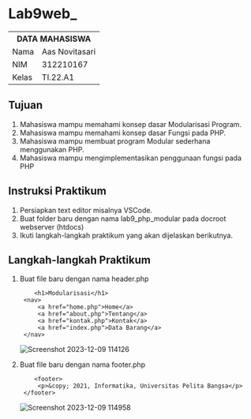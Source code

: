 # Lab9web_
<table>
  <tr>
    <th colspan="2">DATA MAHASISWA</th>
  </tr>
  <tr>
    <td>Nama</td>
    <td>Aas Novitasari</td>
  </tr>
  <tr>
    <td>NIM</td>
    <td>312210167</td>
  </tr>
  <tr>
    <td>Kelas</td>
    <td>TI.22.A1</td>
  </tr>
</table>

## Tujuan
1. Mahasiswa mampu memahami konsep dasar Modularisasi Program.
2. Mahasiswa mampu memahami konsep dasar Fungsi pada PHP.
3. Mahasiswa mampu membuat program Modular sederhana menggunakan PHP.
4. Mahasiswa mampu mengimplementasikan penggunaan fungsi pada PHP
## Instruksi Praktikum
1. Persiapkan text editor misalnya VSCode.
2. Buat folder baru dengan nama lab9_php_modular pada docroot webserver (htdocs)
3. Ikuti langkah-langkah praktikum yang akan dijelaskan berikutnya. 

## Langkah-langkah Praktikum
1. Buat file baru dengan nama header.php
   
   ```
       <h1>Modularisasi</h1>
    <nav>
        <a href="home.php">Home</a>
        <a href="about.php">Tentang</a>
        <a href="kontak.php">Kontak</a>
        <a href="index.php">Data Barang</a>
    </nav>
   ```
 
    ![Screenshot 2023-12-09 114126](https://github.com/aasnovita114/Lab9web_/assets/116045324/85bd96be-bb0b-4595-9f6e-ea82ebb711ae)

2. Buat file baru dengan nama footer.php
   ```
       <footer>
        <p>&copy; 2021, Informatika, Universitas Pelita Bangsa</p>
    </footer>
   ```
   ![Screenshot 2023-12-09 114958](https://github.com/aasnovita114/Lab9web_/assets/116045324/99eee949-25a1-4e0a-baae-dddfff5c5a65)

   
